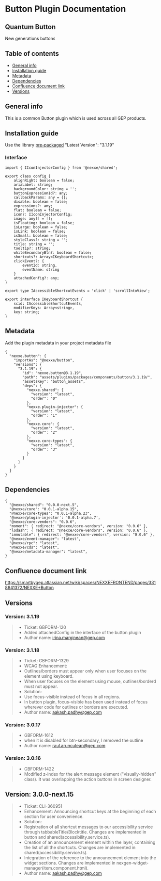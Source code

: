 # Button Plugin Documentation

##  Quantum Button
New generations buttons

## Table of contents
* [General info](#general-info)
* [Installation guide](#installation-guide)
* [Metadata](#metadata)
* [Dependencies](#dependencies)
* [Confluence document link](#confluence-document-link)
* [Versions](#versions)

## General info
This is a common Button plugin which is used across all GEP products.

## Installation guide
Use the library [pre-packaged](https://github.com/GEP-GitHub/nexxe.ng/tree/DEVELOPMENT/packages/components/button-lib)
"Latest Version": "3.1.19"

### Interface
```
import { IIconInjectorConfig } from '@nexxe/shared';

export class config {
	alignRight: boolean = false;
	ariaLabel: string;
	backgroundColor: string = '';
	buttonExpressionId?: any;
	callbackParams: any = {};
	disable: boolean = false;
	expressions?: any;
	flat: boolean = false;
	icon?: IIconInjectorConfig;
	image: any[] = [];
	isFloating: boolean = false;
	isLarge: boolean = false;
	isLink: boolean = false;
	isSmall: boolean = false;
	styleClass?: string = '';
	title: string = '';
	tooltip?: string;
	whiteSecondaryBtn?: boolean = false;
	shortcuts?: Array<IKeyboardShortcut>;
	clickEvent?: {
		eventId: string,
		eventName: string
	}
	attachedConfig?: any;
}

export type IAccessibleShortcutEvents = 'click' | 'scrollIntoView';

export interface IKeyboardShortcut {
	scid: IAccessibleShortcutEvents,
	modifierKeys: Array<string>,
	key: string;
}
```

## Metadata
Add the plugin metadata in your project metadata file
```
{
  "nexxe.button": {
    "importAs": "@nexxe/button",
    "versions": {
      "3.1.19": {
        "id": "nexxe.button@3.1.19",
        "path": "assets/plugins/packages/components/button/3.1.19/",
        "assetsKey": "button_assets",
        "deps": {
          "nexxe.shared": {
            "version": "latest",
            "order": "0"
          },
          "nexxe.plugin-injector": {
            "version": "latest",
            "order": "1"
          },
          "nexxe.core": {
            "version": "latest",
            "order": "2"
          },
          "nexxe.core-types": {
            "version": "latest",
            "order": "3"
          }
        }
      }
    }
  }
}
```

## Dependencies
```
{
  "@nexxe/shared": "0.0.0-next.5",
  "@nexxe/core": "0.0.1-alpha.15",
  "@nexxe/core-types": "0.0.1-alpha.23",
  '@nexxe/plugin-injector': '0.0.1-alpha.7',
  "@nexxe/core-vendors": "0.0.6",
  "moment": { redirect: "@nexxe/core-vendors", version: "0.0.6" },
  "lodash": { redirect: "@nexxe/core-vendors", version: "0.0.6" },
  "immutable": { redirect: "@nexxe/core-vendors", version: "0.0.6" },
  "@nexxe/event-manager": "latest",
  "@nexxe/rpc": "latest",
  "@nexxe/cds": "latest",
  "@nexxe/metadata-manager": "latest",
}
```

## Confluence document link
https://smartbygep.atlassian.net/wiki/spaces/NEXXEFRONTEND/pages/3318841372/NEXXE+Button

## Versions

### Version: 3.1.19
>* Ticket: GBFORM-120
>* Added attachedConfig in the interface of the button plugin
>* Author name: <irina.marginean@gep.com>

### Version: 3.1.18
>* Ticket: GBFORM-1329
>* WCAG Enhancement:
>* Outlines/borders must appear only when user focuses on the element using keyboard.
>* When user focuses on the element using mouse, outlines/borderd must not appear.
>* Solution:
>* Use focus-visible instead of focus in all regions.
>* In button plugin, focus-visible has been used instead of focus wherever code for outlines or borders are executed.
>* Author name: <aakash.padhy@gep.com>

### Version: 3.0.17
>* GBFORM-1612
>* when it is disabled for btn-secondary, I removed the outline
>* Author  name: <raul.aruncutean@gep.com>

### Version: 3.0.16
>* GBFORM-1422
>* Modified z-index for the alert message element ("visually-hidden" class). It was overlapping the action buttons in 
  screen designer.

## Version: 3.0.0-next.15
>* Ticket: CLI-360951
>* Enhancement: Announcing shortcut keys at the beginning of each section for user convenience.
>* Solution:
>* Registration of all shortcut messages to our accessibility service through tabbableTitle/Blocktitle. Changes are implemented in button and shared(accessibility.service.ts).
>* Creation of an announcement element within the layer, containing the list of all the shortcuts. Changes are implemented in shared(accessibility.service.ts).
>* Integration of the reference to the announcement element into the widget sections. Changes are implemented in nexgen-widget-manager(item.component.html).
>* Author  name: <aakash.padhy@gep.com>
